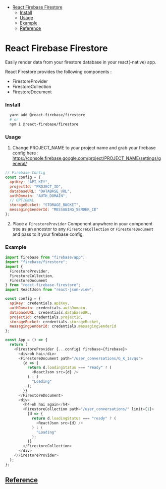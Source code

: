 - [React Firebase Firestore](#react-firebase-firestore)
    - [Install](#install)
    - [Usage](#usage)
    - [Example](#example)
  - [Reference](#reference)

# React Firebase Firestore

Easily render data from your firestore database in your react(-native) app.

React Firestore provides the following components :

- FirestoreProvider
- FirestoreCollection
- FirestoreDocument

### Install

```sh
  yarn add @react-firebase/firestore
  # or
  npm i @react-firebase/firestore
```

### Usage

1. Change PROJECT_NAME to your project name and grab your firebase config here :
   https://console.firebase.google.com/project/PROJECT_NAME/settings/general/

```javascript
// Firebase Config
const config = {
  apiKey: "API_KEY",
  projectId: "PROJECT_ID",
  databaseURL: "DATABASE_URL",
  authDomain: "AUTH_DOMAIN",
  // OPTIONAL
  storageBucket: "STORAGE_BUCKET",
  messagingSenderId: "MESSAGING_SENDER_ID"
};
```

2. Place a `FirestoreProvider` Component anywhere in your component tree as an ancestor to any `FirestoreCollection` or `FirestoreDocument` and pass to it your firebase config.

### Example

```javascript
import firebase from "firebase/app";
import "firebase/firestore";
import {
  FirestoreProvider,
  FirestoreCollection,
  FirestoreDocument
} from "react-firebase-firestore";
import ReactJson from "react-json-view";

const config = {
  apiKey: credentials.apiKey,
  authDomain: credentials.authDomain,
  databaseURL: credentials.databaseURL,
  projectId: credentials.projectId,
  storageBucket: credentials.storageBucket,
  messagingSenderId: credentials.messagingSenderId
};

const App = () => {
  return (
    <FirestoreProvider {...config} firebase={firebase}>
      <div>oh hai</div>
      <FirestoreDocument path="/user_conversations/G_K_1svqs">
        {d => {
          return d.loadingStatus === "ready" ? (
            <ReactJson src={d} />
          ) : (
            "Loading"
          );
        }}
      </FirestoreDocument>
      <div>
        <h4>oh hai again</h4>
        <FirestoreCollection path="/user_conversations/" limit={1}>
          {d => {
            return d.loadingStatus === "ready" ? (
              <ReactJson src={d} />
            ) : (
              "Loading"
            );
          }}
        </FirestoreCollection>
      </div>
    </FirestoreProvider>
  );
};
```

## [Reference](https://firebase.google.com/docs/firestore/)
